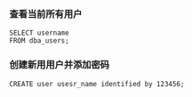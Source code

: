 ### 查看当前所有用户
```
SELECT username 
FROM dba_users;
```

### 创建新用用户并添加密码
```
CREATE user usesr_name identified by 123456;
```